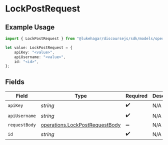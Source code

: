 # LockPostRequest

## Example Usage

```typescript
import { LockPostRequest } from "@lukehagar/discoursejs/sdk/models/operations";

let value: LockPostRequest = {
    apiKey: "<value>",
    apiUsername: "<value>",
    id: "<id>",
};
```

## Fields

| Field                                                                                   | Type                                                                                    | Required                                                                                | Description                                                                             |
| --------------------------------------------------------------------------------------- | --------------------------------------------------------------------------------------- | --------------------------------------------------------------------------------------- | --------------------------------------------------------------------------------------- |
| `apiKey`                                                                                | *string*                                                                                | :heavy_check_mark:                                                                      | N/A                                                                                     |
| `apiUsername`                                                                           | *string*                                                                                | :heavy_check_mark:                                                                      | N/A                                                                                     |
| `requestBody`                                                                           | [operations.LockPostRequestBody](../../../sdk/models/operations/lockpostrequestbody.md) | :heavy_minus_sign:                                                                      | N/A                                                                                     |
| `id`                                                                                    | *string*                                                                                | :heavy_check_mark:                                                                      | N/A                                                                                     |